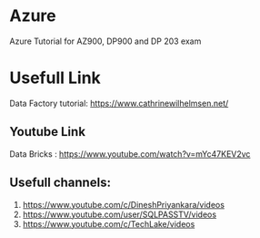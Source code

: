 # Azure
Azure Tutorial for AZ900, DP900 and DP 203 exam

# Usefull Link

Data Factory tutorial:
https://www.cathrinewilhelmsen.net/

## Youtube Link

Data Bricks :
https://www.youtube.com/watch?v=mYc47KEV2vc

## Usefull channels:
1) https://www.youtube.com/c/DineshPriyankara/videos
2) https://www.youtube.com/user/SQLPASSTV/videos
3) https://www.youtube.com/c/TechLake/videos

